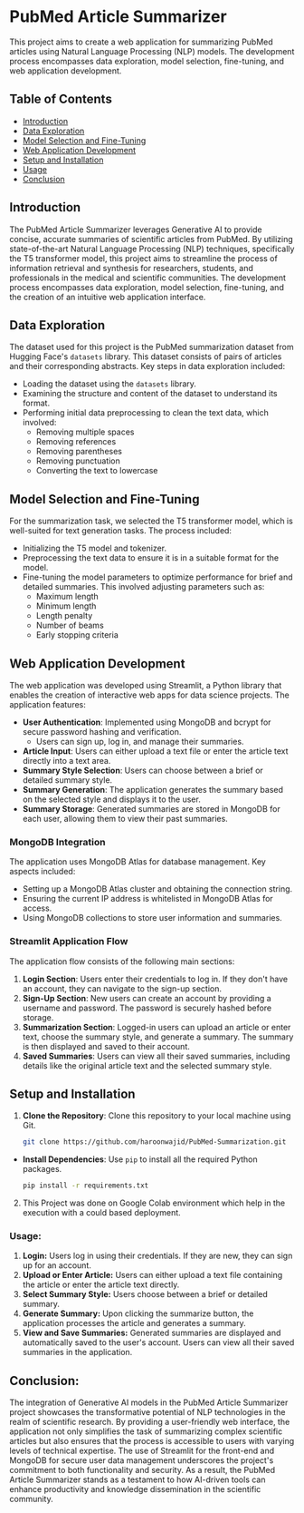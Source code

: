 # PubMed Article Summarizer 

This project aims to create a web application for summarizing PubMed articles using Natural Language Processing (NLP) models. The development process encompasses data exploration, model selection, fine-tuning, and web application development.

## Table of Contents

- [Introduction](#introduction)
- [Data Exploration](#data-exploration)
- [Model Selection and Fine-Tuning](#model-selection-and-fine-tuning)
- [Web Application Development](#web-application-development)
- [Setup and Installation](#setup-and-installation)
- [Usage](#usage)
- [Conclusion](#conclusion)

## Introduction

The PubMed Article Summarizer leverages Generative AI to provide concise, accurate summaries of scientific articles from PubMed. By utilizing state-of-the-art Natural Language Processing (NLP) techniques, specifically the T5 transformer model, this project aims to streamline the process of information retrieval and synthesis for researchers, students, and professionals in the medical and scientific communities. The development process encompasses data exploration, model selection, fine-tuning, and the creation of an intuitive web application interface.

## Data Exploration

The dataset used for this project is the PubMed summarization dataset from Hugging Face's `datasets` library. This dataset consists of pairs of articles and their corresponding abstracts. Key steps in data exploration included:

- Loading the dataset using the `datasets` library.
- Examining the structure and content of the dataset to understand its format.
- Performing initial data preprocessing to clean the text data, which involved:
  - Removing multiple spaces
  - Removing references
  - Removing parentheses
  - Removing punctuation
  - Converting the text to lowercase

## Model Selection and Fine-Tuning

For the summarization task, we selected the T5 transformer model, which is well-suited for text generation tasks. The process included:

- Initializing the T5 model and tokenizer.
- Preprocessing the text data to ensure it is in a suitable format for the model.
- Fine-tuning the model parameters to optimize performance for brief and detailed summaries. This involved adjusting parameters such as:
  - Maximum length
  - Minimum length
  - Length penalty
  - Number of beams
  - Early stopping criteria

## Web Application Development

The web application was developed using Streamlit, a Python library that enables the creation of interactive web apps for data science projects. The application features:

- **User Authentication**: Implemented using MongoDB and bcrypt for secure password hashing and verification. 
  - Users can sign up, log in, and manage their summaries.
- **Article Input**: Users can either upload a text file or enter the article text directly into a text area.
- **Summary Style Selection**: Users can choose between a brief or detailed summary style.
- **Summary Generation**: The application generates the summary based on the selected style and displays it to the user.
- **Summary Storage**: Generated summaries are stored in MongoDB for each user, allowing them to view their past summaries.

### MongoDB Integration

The application uses MongoDB Atlas for database management. Key aspects included:

- Setting up a MongoDB Atlas cluster and obtaining the connection string.
- Ensuring the current IP address is whitelisted in MongoDB Atlas for access.
- Using MongoDB collections to store user information and summaries.

### Streamlit Application Flow

The application flow consists of the following main sections:

1. **Login Section**: Users enter their credentials to log in. If they don't have an account, they can navigate to the sign-up section.
2. **Sign-Up Section**: New users can create an account by providing a username and password. The password is securely hashed before storage.
3. **Summarization Section**: Logged-in users can upload an article or enter text, choose the summary style, and generate a summary. The summary is then displayed and saved to their account.
4. **Saved Summaries**: Users can view all their saved summaries, including details like the original article text and the selected summary style.

## Setup and Installation

1. **Clone the Repository**: Clone this repository to your local machine using Git.
   ```sh
   git clone https://github.com/haroonwajid/PubMed-Summarization.git
- **Install Dependencies**: Use `pip` to install all the required Python packages.
  ```sh
  pip install -r requirements.txt
2. This Project was done on Google Colab environment which help in the execution with a could based deployment.
  
### Usage:
1. **Login:** Users log in using their credentials. If they are new, they can sign up for an account.
2. **Upload or Enter Article:** Users can either upload a text file containing the article or enter the article text directly.
3. **Select Summary Style:** Users choose between a brief or detailed summary.
4. **Generate Summary:** Upon clicking the summarize button, the application processes the article and generates a summary.
5. **View and Save Summaries:** Generated summaries are displayed and automatically saved to the user's account. Users can view all their saved summaries in the application.

## Conclusion:
The integration of Generative AI models in the PubMed Article Summarizer project showcases the transformative potential of NLP technologies in the realm of scientific research. By providing a user-friendly web interface, the application not only simplifies the task of summarizing complex scientific articles but also ensures that the process is accessible to users with varying levels of technical expertise. The use of Streamlit for the front-end and MongoDB for secure user data management underscores the project's commitment to both functionality and security. As a result, the PubMed Article Summarizer stands as a testament to how AI-driven tools can enhance productivity and knowledge dissemination in the scientific community.

